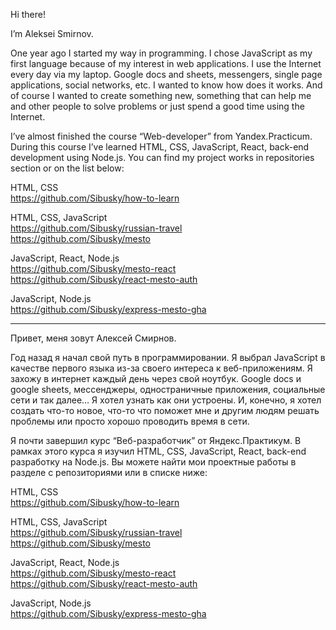 Hi there!

I’m Aleksei Smirnov. 

One year ago I started my way in programming. I chose JavaScript as my first language because of my interest in web applications. I use the Internet every day via my laptop. Google docs and sheets, messengers, single page applications, social networks, etc. I wanted to know how does it works. And of course I wanted to create something new, something that can help me and other people to solve problems or just spend a good time using the Internet.

I’ve almost finished the course “Web-developer” from Yandex.Practicum. During this course I’ve learned HTML, CSS, JavaScript, React, back-end development using Node.js. You can find my project works in repositories section or on the list below:

HTML, CSS   
https://github.com/Sibusky/how-to-learn

HTML, CSS, JavaScript   
https://github.com/Sibusky/russian-travel   
https://github.com/Sibusky/mesto

JavaScript, React, Node.js   
https://github.com/Sibusky/mesto-react   
https://github.com/Sibusky/react-mesto-auth

JavaScript, Node.js   
https://github.com/Sibusky/express-mesto-gha
_______

Привет, меня зовут Алексей Смирнов.

Год назад я начал свой путь в программировании. Я выбрал JavaScript в качестве первого языка из-за своего интереса к веб-приложениям. Я захожу в интернет каждый день через свой ноутбук. Google docs и google sheets, мессенджеры, одностраничные приложения, социальные сети и так далее… Я хотел узнать как они устроены. И, конечно, я хотел создать что-то новое, что-то что поможет мне и другим людям решать проблемы или просто хорошо проводить время в сети. 

Я почти завершил курс “Веб-разработчик” от Яндекс.Практикум. В рамках этого курса я изучил HTML, CSS, JavaScript, React, back-end разработку на Node.js. Вы можете найти мои проектные работы в разделе с репозиториями или в списке ниже:

HTML, CSS   
https://github.com/Sibusky/how-to-learn

HTML, CSS, JavaScript   
https://github.com/Sibusky/russian-travel   
https://github.com/Sibusky/mesto

JavaScript, React, Node.js   
https://github.com/Sibusky/mesto-react   
https://github.com/Sibusky/react-mesto-auth

JavaScript, Node.js   
https://github.com/Sibusky/express-mesto-gha
